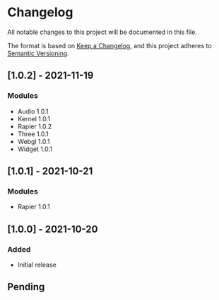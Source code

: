 # Changelog
All notable changes to this project will be documented in this file.

The format is based on [Keep a Changelog](https://keepachangelog.com/en/1.0.0/),
and this project adheres to [Semantic Versioning](https://semver.org/spec/v2.0.0.html).

## [1.0.2] - 2021-11-19
### Modules
- Audio 1.0.1
- Kernel 1.0.1
- Rapier 1.0.2
- Three 1.0.1
- Webgl 1.0.1
- Widget 1.0.1

## [1.0.1] - 2021-10-21
### Modules
- Rapier 1.0.1

## [1.0.0] - 2021-10-20
### Added
- Initial release

## Pending
